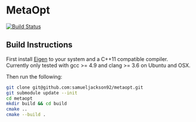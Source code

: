 # MetaOpt

[![Build Status](https://travis-ci.org/samueljackson92/metaopt.svg?branch=travis_build)](https://travis-ci.org/samueljackson92/metaopt)

## Build Instructions

First install [Eigen](http://eigen.tuxfamily.org/index.php?title=Main_Page) to 
your system and a C++11 compatible compiler. Currently only tested with gcc >=
4.9 and clang >= 3.6 on Ubuntu and OSX.

Then run the following:

```bash
git clone git@github.com:samueljackson92/metaopt.git
git submodule update --init
cd metaopt
mkdir build && cd build
cmake ..
cmake --build .
```
